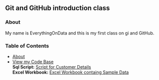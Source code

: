 ## Git and GitHub introduction class

### About
My name is EverythingOnData and this is my first class on gi and GitHub.


### Table of Contents
- [About](#about)
- [View my Code Base](#)<br/>
  **Sql Script:** [Script for Customer Details](https://github.com/tee-jay-dev/githubDemo/blob/master/getCustomers.sql)<br/>
  **Excel Workbook:** [Excel Workbook containg Sample Data](https://github.com/tee-jay-dev/githubDemo/blob/master/getCustomers.sql)
